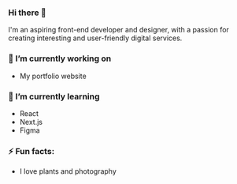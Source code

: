 ### Hi there 👋

I'm an aspiring front-end developer and designer, with a passion for creating interesting and user-friendly digital services. 

### 🔭 I’m currently working on 
- My portfolio website

### 🌱 I’m currently learning
- React
- Next.js
- Figma

### ⚡ Fun facts: 
- I love plants and photography
